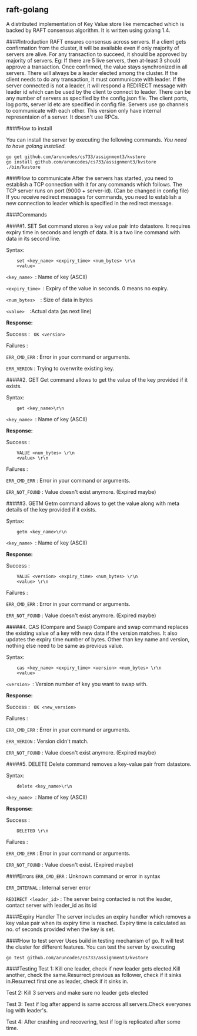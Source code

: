 ## raft-golang
A distributed implementation of Key Value store like memcached which is backed by RAFT consensus algorithm. It is written using golang 1.4.


####Introduction
RAFT ensures consensus across servers. If a client gets confirmation from the cluster, it will be available even if only majority of servers are alive. For any transaction to succeed, it should be approved by majority of servers. Eg: If there are 5 live servers, then at-least 3 should approve a transaction.  Once confirmed, the value stays synchronized in all servers. 
There will always be a leader elected among the cluster. If the client needs to do any transaction, it must communicate with leader. If the server connected is not a leader, it will respond a REDIRECT message with leader id which can be used by the client to connect to leader. 
There can be any number of servers as specified by the config.json file. The client ports, log ports, server id etc are specified in config file. Servers use go channels to communicate with each other.
This version only have internal representaion of a server. It doesn't use RPCs. 

####How to install

You can install the server by executing the following commands.
*You need to have golang installed.*
```shell
go get github.com/aruncodes/cs733/assignment3/kvstore
go install github.com/aruncodes/cs733/assignment3/kvstore
./bin/kvstore
```


####How to communicate
After the servers has started, you need to establish a TCP connection with it for any commands which follows.
The TCP server runs on port (9000 + server-id). (Can be changed in config file) If you receive redirect messages for commands, you need to establish a new connection to leader which is specified in the redirect message.


####Commands

#####1. SET
Set command stores a key value pair into datastore. It requires expiry time in seconds and length of data. It is a two line command with data in its second line.

Syntax:
```
	set <key_name> <expiry_time> <num_bytes> \r\n
	<value>
```
```<key_name> ```: Name of key (ASCII)

```<expiry_time> ```: Expiry of the value in seconds. 0 means no expiry.

```<num_bytes>	```: Size of data in bytes

```<value>	```:Actual data (as next line)

**Response:**

Success : 
``` OK <version>```

Failures :

```ERR_CMD_ERR``` : Error in your command or arguments.

```ERR_VERION``` : Trying to overwrite existing key.

#####2. GET
Get command allows to get the value of the key provided if it exists.

Syntax:
```
	get <key_name>\r\n
```
```<key_name> ```: Name of key (ASCII)

**Response:**

Success : 
``` 
	VALUE <num_bytes> \r\n
	<value> \r\n
```

Failures :

```ERR_CMD_ERR``` : Error in your command or arguments.

```ERR_NOT_FOUND``` : Value doesn't exist anymore. (Expired maybe)

#####3. GETM
Getm command allows to get the value along with meta details of the key provided if it exists.

Syntax:
```
	getm <key_name>\r\n
```
```<key_name> ```: Name of key (ASCII)

**Response:**

Success : 
``` 
	VALUE <version> <expiry_time> <num_bytes> \r\n
	<value> \r\n
```

Failures :

```ERR_CMD_ERR``` : Error in your command or arguments.

```ERR_NOT_FOUND``` : Value doesn't exist anymore. (Expired maybe)

#####4. CAS (Compare and Swap)
Compare and swap command replaces the existing value of a key with new data if the version matches. It also updates the expiry time number of bytes. Other than key name and version, nothing else need to be same as previous value.

Syntax:
```
	cas <key_name> <expiry_time> <version> <num_bytes> \r\n
	<value>
```
```<version> ```: Version number of key you want to swap with.

**Response:**

Success : 
``` OK <new_version>```

Failures :

```ERR_CMD_ERR``` : Error in your command or arguments.

```ERR_VERION``` : Version didn't match.

```ERR_NOT_FOUND``` : Value doesn't exist anymore. (Expired maybe)

#####5. DELETE
Delete command removes a key-value pair from datastore.

Syntax:
```
	delete <key_name>\r\n
```
```<key_name> ```: Name of key (ASCII)

**Response:**

Success : 
``` 
	DELETED \r\n
```

Failures :

```ERR_CMD_ERR``` : Error in your command or arguments.

```ERR_NOT_FOUND``` : Value doesn't exist. (Expired maybe)


####Errors
```ERR_CMD_ERR``` : Unknown command or error in syntax

```ERR_INTERNAL``` : Internal server error

```REDIRECT <leader_id>``` : The server being contacted is not the leader, contact server with leader_id as its id


####Expiry Handler
The server includes an expiry handler which removes a key value pair when its expiry time is reached. Expiry time is calculated as no. of seconds provided when the key is set.


####How to test server
Uses build in testing mechanism of go. It will test the cluster for different features. You can test the server by executing
```shell
go test github.com/aruncodes/cs733/assignment3/kvstore
```
####Testing
Test 1: Kill one leader, check if new leader gets elected.Kill another, check the same.Resurrect previous as follower, check if it sinks in.Resurrect first one as leader, check if it sinks in.

Test 2: Kill 3 servers and make sure no leader gets elected

Test 3: Test if log after append is same accross all servers.Check everyones log with leader's.

Test 4: After crashing and recovering, test if log is replicated after some time.